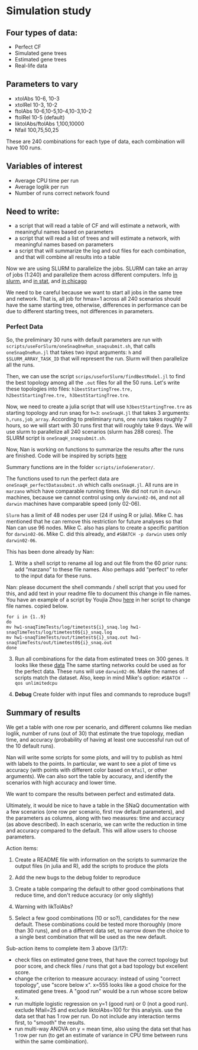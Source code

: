 # Simulation study

## Four types of data:

- Perfect CF
- Simulated gene trees
- Estimated gene trees
- Real-life data


## Parameters to vary

- xtolAbs 10-6, 10-3
- xtolRel 10-3, 10-2
- ftolAbs 10-6,10-5,10-4,10-3,10-2
- ftolRel 10-5 (default)
- liktolAbs/ftolAbs 1,100,10000
- Nfail 100,75,50,25

These are 240 combinations for each type of data, each combination will have 100 runs.


## Variables of interest

- Average CPU time per run
- Average loglik per run
- Number of runs correct network found


## Need to write:

- a script that will read a table of CF and will estimate a network, with meaningful names based on parameters
- a script that will read a list of trees and will estimate a network, with meaningful names based on parameters
- a script that will summarize the log and out files for each combination, and that will combine all results into a table


Now we are using SLURM to parallelize the jobs. SLURM can take an array of jobs (1:240) and parallelize them across different computers.
Info [in slurm](http://slurm.schedmd.com/job_array.html), and [in stat](http://www.stat.wisc.edu/services/hpc-cluster),
and [in chicago](https://rcc.uchicago.edu/docs/running-jobs/array/index.html)

We need to be careful because we want to start all jobs in the same tree and network. That is, all job for hmax=1 across all 240 scenarios should have the same starting tree, otherwise, differences in performance can be due to different starting trees, not differences in parameters.

### Perfect Data

So, the preliminary 30 runs with default parameters are run with `scripts/useForSlurm/oneSnaqOneRun_snaqsubmit.sh`, that calls
`oneSnaqOneRun.jl` that takes two input arguments: `h` and `$SLURM_ARRAY_TASK_ID` that will represent the run.
Slurm will then parallelize all the runs.

Then, we can use the script `scrips/useforSlurm/findBestModel.jl` to find the best topology among all the `.out` files for all
the 50 runs. Let's write these topologies into files: `h1bestStartingTree.tre, h2bestStartingTree.tre, h3bestStartingTree.tre`.

Now, we need to create a julia script that will use `h3bestStartingTree.tre` as starting topology and run snaq for `h=3`: `oneSnaqH.jl` that takes 3 arguments: `h,runs,job_array`.
According to preliminary runs, one runs takes roughly 7 hours, so we will start with 30 runs first that will roughly take 9 days.
We will use slurm to parallelize all 240 scenarios (slurm has 288 cores). The SLURM script is `oneSnaqH_snaqsubmit.sh`.

Now, Nan is working on functions to summarize the results after the runs are finished. Code will be inspired by scripts [here](https://github.com/zhou325/stat679work/tree/master/hw1)

Summary functions are in the folder `scripts/infoGenerator/`.

The functions used to run the perfect data are `oneSnaqH_perfectDatasubmit.sh` which calls `oneSnaqH.jl`. All runs are in `marzano` which have comparable running times.
We did not run in `darwin` machines, because we cannot control using only `darwin02-06`, and not all `darwin` machines have comparable speed (only 02-06).

`Slurm` has a limit of 48 nodes per user (24 if using R or julia). Mike C. has mentioned that he can remove this restriction for future analyses so that Nan can use 96 nodes. Mike C. also has plans to create a specific partition for `darwin02-06`. Mike C. did this already, and `#SBATCH -p darwin` uses only `darwin02-06`.

This has been done already by Nan:

1. Write a shell script to rename all log and out file from the 60 prior runs: add “marzano” to these file names. Also perhaps add “perfect” to refer to the input data for these runs.

Nan: please document the shell commands / shell script that you used for this, and add text in your readme file to document this change in file names. You have an example of a script by Youjia Zhou [here](https://github.com/zhou325/stat679work/tree/master/hw1)
in her script to change file names. copied below.

```shell
for i in {1..9}
do
mv hw1-snaqTimeTests/log/timetest${i}_snaq.log hw1-snaqTimeTests/log/timetest0${i}_snaq.log
mv hw1-snaqTimeTests/out/timetest${i}_snaq.out hw1-snaqTimeTests/out/timetest0${i}_snaq.out
done
```

3. Run all combinations for the data from estimated trees on 300 genes. It looks like these [data](https://github.com/frupaul/Test-for-SNAQ-by-Reduced-Data-Sample/blob/master/data/est300GeneTrees_n15/1_seqgen.CFs.csv)
The same starting networks could be used as for the perfect data. These runs will use `darwin02-06`. Make the names of scripts match the dataset.
Also, keep in mind Mike's option:
`#SBATCH --qos unlimitedcpu`


4. **Debug** Create folder with input files and commands to reproduce bugs!!

## Summary of results

We get a table with one row per scenario, and different columns like median loglik, number of runs (out of 30) that estimate the true topology, median time, and accuracy (probability of having at least one successful run out of the 10 default runs).

Nan will write some scripts for some plots, and will try to publish as html with labels to the points. In particular, we want to see a plot of time vs accuracy (with points with different color based on `Nfail`, or other arguments). We can also sort the table by accuracy, and identify the scenarios with high accuracy and lower time.

We want to compare the results between perfect and estimated data.

Ultimately, it would be nice to have a table in the SNaQ documentation with a few scenarios (one row per scenario, first row default parameters), and the parameters as columns, along with two measures: time and accuracy (as above described). In each scenario, we can write the reduction in time and accuracy compared to the default. This will allow users to choose parameters.

Action items:

1. Create a README file with information on the scripts to summarize the output files (in julia and R), add the scripts to produce the plots

2. Add the new bugs to the debug folder to reproduce

3. Create a table comparing the default to other good combinations that reduce time, and don't reduce accuracy (or only slightly)

4. Warning with likTolAbs? 

5. Select a few good combinations (10 or so?), candidates for the new default.
   These combinations could be tested more thoroughly (more than 30 runs), and on a
   different data set, to narrow down the choice to a single best combination that
   will be used as the new default.

Sub-action items to complete item 3 above (3/17):

- check files on estimated gene trees, that have the correct topology but poor score,
  and check files / runs that got a bad topology but excellent score.
- change the criterion to measure accuracy: instead of using "correct topology", use "score below x".
  x=555 looks like a good choice for the estimated gene trees.
  A "good run" would be a run whose score below x.
- run multiple logistic regression on y=1 (good run) or 0 (not a good run).
  exclude Nfail=25 and exclude liktolAbs=100 for this analysis.
  use the data set that has 1 row per run.
  Do not include any interaction terms first, to "smooth" the results.
- run multi-way ANOVA on y = mean time, also using the data set that has 1 row per run
  (to get an estimate of variance in CPU time between runs within the same combination).
